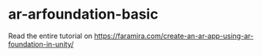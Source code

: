 # ar-arfoundation-basic

Read the entire tutorial on https://faramira.com/create-an-ar-app-using-ar-foundation-in-unity/
